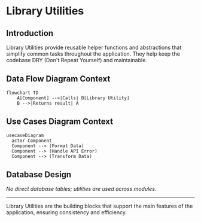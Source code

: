 # Library Utilities

## Introduction
Library Utilities provide reusable helper functions and abstractions that simplify common tasks throughout the application. They help keep the codebase DRY (Don't Repeat Yourself) and maintainable.

## Data Flow Diagram Context
```mermaid
flowchart TD
    A[Component] -->|Calls| B[Library Utility]
    B -->|Returns result| A
```

## Use Cases Diagram Context
```mermaid
usecaseDiagram
  actor Component
  Component --> (Format Data)
  Component --> (Handle API Error)
  Component --> (Transform Data)
```

## Database Design
_No direct database tables; utilities are used across modules._

---
Library Utilities are the building blocks that support the main features of the application, ensuring consistency and efficiency. 
